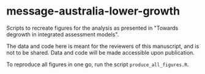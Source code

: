 # message-australia-lower-growth
Scripts to recreate figures for the analysis as presented in "Towards degrowth in integrated assessment models".

The data and code here is meant for the reviewers of this manuscript, and is not to be shared.
Data and code will be made accessible upon publication.  

To reproduce all figures in one go, run the script `produce_all_figures.R`.